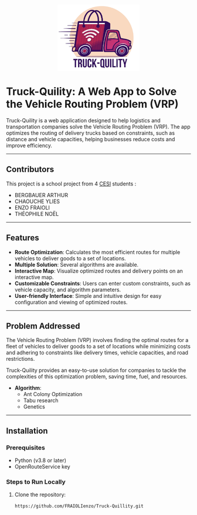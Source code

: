 <p align="center">
    <img src="./pictures/logo.png" height="180px" align="center">
</p>

# Truck-Quility: A Web App to Solve the Vehicle Routing Problem (VRP)

Truck-Quility is a web application designed to help logistics and transportation companies solve the Vehicle Routing Problem (VRP). The app optimizes the routing of delivery trucks based on constraints, such as distance and vehicle capacities, helping businesses reduce costs and improve efficiency.

---

## Contributors

This project is a school project from 4 [CESI](https://www.cesi.fr/) students :
- BERGBAUER ARTHUR
- CHAOUCHE YLIES
- ENZO FRAIOLI
- THÉOPHILE NOËL

---

## Features

- **Route Optimization**: Calculates the most efficient routes for multiple vehicles to deliver goods to a set of locations.
- **Multiple Solution**: Several algorithms are available.
- **Interactive Map**: Visualize optimized routes and delivery points on an interactive map.
- **Customizable Constraints**: Users can enter custom constraints, such as vehicle capacity, and algorithm parameters.
- **User-friendly Interface**: Simple and intuitive design for easy configuration and viewing of optimized routes.

---

## Problem Addressed

The Vehicle Routing Problem (VRP) involves finding the optimal routes for a fleet of vehicles to deliver goods to a set of locations while minimizing costs and adhering to constraints like delivery times, vehicle capacities, and road restrictions.

Truck-Quility provides an easy-to-use solution for companies to tackle the complexities of this optimization problem, saving time, fuel, and resources.

- **Algorithm**:
  - Ant Colony Optimization
  - Tabu research
  - Genetics

---

## Installation

### Prerequisites

- Python (v3.8 or later)
- OpenRouteService key

### Steps to Run Locally

1. Clone the repository:

   ```bash
   https://github.com/FRAIOLIenzo/Truck-Quillity.git

